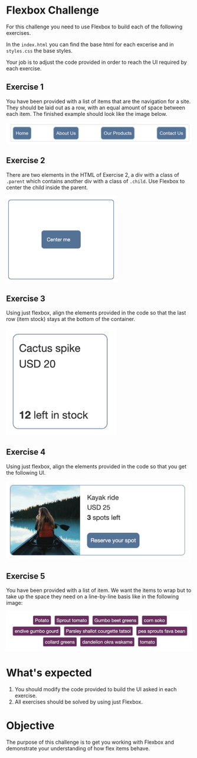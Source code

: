 # Flexbox Challenge

For this challenge you need to use Flexbox to build each of the following exercises.

In the `index.html` you can find the base html for each excerise and in `styles.css` the base styles.

Your job is to adjust the code provided in order to reach the UI required by each exercise.

## Exercise 1

You have been provided with a list of items that are the navigation for a site. They should be laid out as a row, with an equal amount of space between each item. The finished example should look like the image below.

<img src="./images/ex1-demo.png" alt="demo" width="700"/>

## Exercise 2

There are two elements in the HTML of Exercise 2, a div with a class of `.parent` which contains another div with a class of `.child`. Use Flexbox to center the child inside the parent.

<img src="./images/ex2-demo.png" alt="demo" width="300"/>

## Exercise 3

Using just flexbox, align the elements provided in the code so that the last row (item stock) stays at the bottom of the container.

<img src="./images/ex3-demo.png" alt="demo" width="300"/>

## Exercise 4

Using just flexbox, align the elements provided in the code so that you get the following UI.

<img src="./images/ex4-demo.png" alt="demo" width="500"/>

## Exercise 5

You have been provided with a list of item. We want the items to wrap but to take up the space they need on a line-by-line basis like in the following image:

<img src="./images/ex5-demo.png" alt="demo" width="700"/>

# What's expected

1. You should modify the code provided to build the UI asked in each exercise.
2. All exercises should be solved by using just Flexbox.

# Objective

The purpose of this challenge is to get you working with Flexbox and demonstrate your understanding of how flex items behave.
